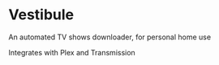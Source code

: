 # Vestibule
An automated TV shows downloader, for personal home use

Integrates with Plex and Transmission
